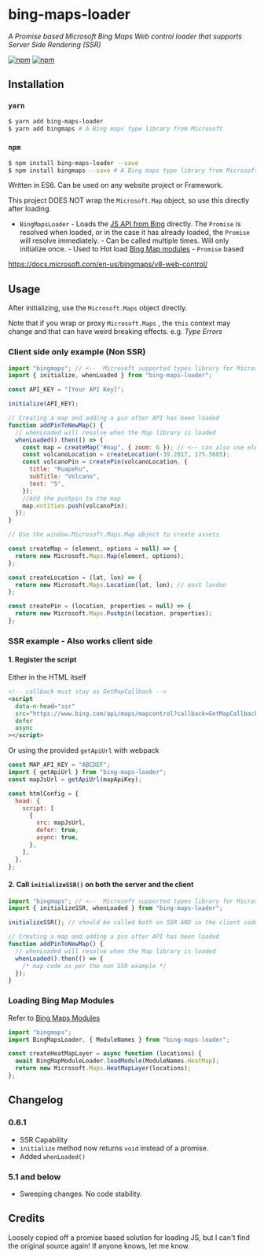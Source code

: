 # bing-maps-loader

_A Promise based Microsoft Bing Maps Web control loader that supports Server Side Rendering (SSR)_

[![npm](https://img.shields.io/npm/dy/bing-maps-loader)](https://www.npmjs.com/package/bing-maps-loader)
[![npm](https://img.shields.io/npm/v/bing-maps-loader)](https://www.npmjs.com/package/bing-maps-loader)

## Installation

### `yarn`

```bash
$ yarn add bing-maps-loader
$ yarn add bingmaps # A Bing maps type library from Microsoft
```

### `npm`

```bash
$ npm install bing-maps-loader --save
$ npm install bingmaps --save # A Bing maps type library from Microsoft
```

Written in ES6. Can be used on any website project or Framework.

This project DOES NOT wrap the `Microsoft.Map` object, so use this directly after loading.

- `BingMapsLoader` - Loads the [JS API from Bing](https://docs.microsoft.com/en-us/bingmaps/v8-web-control/creating-and-hosting-map-controls/creating-a-basic-map-control) directly. The `Promise` is resolved when loaded, or in the case it has already loaded, the `Promise` will resolve immediately. - Can be called multiple times. Will only initialize once. - Used to Hot load [Bing Map modules](https://docs.microsoft.com/en-us/bingmaps/v8-web-control/modules/?toc=https://docs.microsoft.com/en-us/bingmaps/v8-web-control/toc.json&bc=https://docs.microsoft.com/en-us/BingMaps/breadcrumb/toc.json) - `Promise` based

https://docs.microsoft.com/en-us/bingmaps/v8-web-control/

## Usage

After initializing, use the `Microsoft.Maps` object directly.

Note that if you wrap or proxy `Microsoft.Maps` , the `this` context may change and that can have weird breaking effects. e.g. _Type Errors_

### Client side only example (Non SSR)

```js
import "bingmaps"; // <--  Microsoft supported types library for Microsoft.Maps
import { initialize, whenLoaded } from "bing-maps-loader";

const API_KEY = "[Your API Key]";

initialize(API_KEY);

// Creating a map and adding a pin after API has been loaded
function addPinToNewMap() {
  // whenLoaded will resolve when the Map library is loaded
  whenLoaded().then(() => {
    const map = createMap("#map", { zoom: 6 }); // <-- can also use element references
    const volcanoLocation = createLocation(-39.2817, 175.5685);
    const volcanoPin = createPin(volcanoLocation, {
      title: "Ruapehu",
      subTitle: "Volcano",
      text: "5",
    });
    //Add the pushpin to the map
    map.entities.push(volcanoPin);
  });
}

// Use the window.Microsoft.Maps.Map object to create assets

const createMap = (element, options = null) => {
  return new Microsoft.Maps.Map(element, options);
};

const createLocation = (lat, lon) => {
  return new Microsoft.Maps.Location(lat, lon); // east london
};

const createPin = (location, properties = null) => {
  return new Microsoft.Maps.Pushpin(location, properties);
};
```

### SSR example - Also works client side

#### 1. Register the script

Either in the HTML itself

```html
<!-- callback must stay as GetMapCallback -->
<script
  data-n-head="ssr"
  src="https://www.bing.com/api/maps/mapcontrol?callback=GetMapCallback&amp;key=[MY API KEY]"
  defer
  async
></script>
```

Or using the provided `getApiUrl` with webpack

```js
const MAP_API_KEY = "ABCDEF";
import { getApiUrl } from "bing-maps-loader";
const mapJsUrl = getApiUrl(mapApiKey);

const htmlConfig = {
  head: {
    script: [
      {
        src: mapJsUrl,
        defer: true,
        async: true,
      },
    ],
  },
};
```

#### 2. Call `initializeSSR()` on both the server and the client

```js
import "bingmaps"; // <--  Microsoft supported types library for Microsoft.Maps
import { initializeSSR, whenLoaded } from "bing-maps-loader";

initializeSSR(); // should be called both on SSR AND in the client code

// Creating a map and adding a pin after API has been loaded
function addPinToNewMap() {
  // whenLoaded will resolve when the Map library is loaded
  whenLoaded().then(() => {
    /* map code as per the non SSR example */
  });
}
```

### Loading Bing Map Modules

Refer to [Bing Maps Modules](https://docs.microsoft.com/en-us/bingmaps/v8-web-control/modules/?toc=https://docs.microsoft.com/en-us/bingmaps/v8-web-control/toc.json&bc=https://docs.microsoft.com/en-us/BingMaps/breadcrumb/toc.json)

```js
import "bingmaps";
import BingMapsLoader, { ModuleNames } from "bing-maps-loader";

const createHeatMapLayer = async function (locations) {
  await BingMapModuleLoader.loadModule(ModuleNames.HeatMap);
  return new Microsoft.Maps.HeatMapLayer(locations);
};
```

## Changelog

### 0.6.1 
- SSR Capability
- `initialize` method now returns `void` instead of a promise.
- Added `whenLoaded()` 

### 5.1 and below
- Sweeping changes. No code stability.


## Credits
Loosely copied off a promise based solution for loading JS, but I can't find the original source again!
If anyone knows, let me know.

